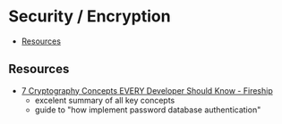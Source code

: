 # Security / Encryption

<!-- vim-markdown-toc GFM -->

* [Resources](#resources)

<!-- vim-markdown-toc -->

## Resources

- [7 Cryptography Concepts EVERY Developer Should Know - Fireship](https://youtu.be/NuyzuNBFWxQ)
    - excelent summary of all key concepts
    - guide to "how implement password database authentication"


